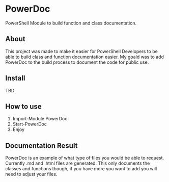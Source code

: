 # PowerDoc

PowerShell Module to build function and class documentation.

## About

This project was made to make it easier for PowerShell Developers to be able to build class and function documentation easier.  My goald was to add PowerDoc to the build process to document the code for public use.

## Install

TBD

## How to use

1. Import-Module PowerDoc
2. Start-PowerDoc
3. Enjoy

## Documentation Result

PowerDoc is an example of what type of files you would be able to request.  Currently .md and .html files are generated.  This only documents the classes and functions though, if you have more you want to add you will need to adjust your files.